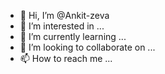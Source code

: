 - 👋 Hi, I’m @Ankit-zeva
- 👀 I’m interested in ...
- 🌱 I’m currently learning ...
- 💞️ I’m looking to collaborate on ...
- 📫 How to reach me ...

<!---
Ankit-zeva/Ankit-zeva is a ✨ special ✨ repository because its `README.md` (this file) appears on your GitHub profile.
You can click the Preview link to take a look at your changes.
--->
